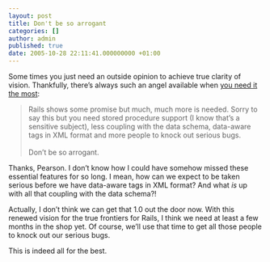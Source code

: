 ```yaml
---
layout: post
title: Don't be so arrogant
categories: []
author: admin
published: true
date: 2005-10-28 22:11:41.000000000 +01:00
---
```

<p>Some times you just need an outside opinion to achieve true clarity of vision. Thankfully, there&#8217;s always such an angel available when <a href="http://www.loudthinking.com/arc/000531.html#comments">you need it the most</a>:</p>
<blockquote>Rails shows some promise but much, much more is needed. Sorry to say this but you need stored procedure support (I know that&#8217;s a sensitive subject), less coupling with the data schema, data-aware tags in <span class="caps">XML</span> format and more people to knock out serious bugs.<br />
 <br />
Don&#8217;t be so arrogant.</blockquote>
<p>Thanks, Pearson. I don&#8217;t know how I could have somehow missed these essential features for so long. I mean, how can we expect to be taken serious before we have data-aware tags in <span class="caps">XML</span> format? And what <i>is</i> up with all that coupling with the data schema?!</p>
<p>Actually, I don&#8217;t think we can get that 1.0 out the door now. With this renewed vision for the true frontiers for Rails, I think we need at least a few months in the shop yet. Of course, we&#8217;ll use that time to get all those people to knock out our serious bugs.</p>
<p>This is indeed all for the best.</p>